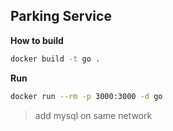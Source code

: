## Parking Service

**How to build**

```sh
docker build -t go .
```

**Run**

```sh
docker run --rm -p 3000:3000 -d go
```

> add mysql on same network

